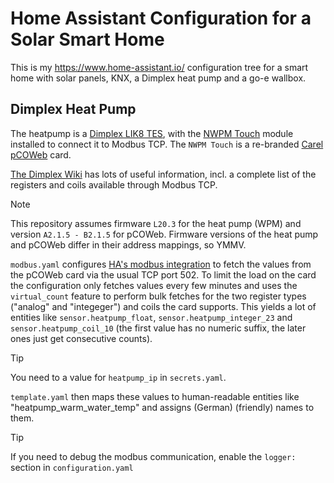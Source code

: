 # Home Assistant Configuration for a Solar Smart Home

This is my https://www.home-assistant.io/ configuration tree
for a smart home with solar panels, KNX, a Dimplex heat pump
and a go-e wallbox.

## Dimplex Heat Pump

The heatpump is a [Dimplex LIK8 TES](https://dimplex.de/dimplex/waermepumpen/li-lik/lik8tes),
with the [NWPM Touch](https://dimplex.atlassian.net/wiki/spaces/DW/pages/3021504513/Modbus+TCP+Anbindung) 
module installed to connect it to Modbus TCP. The `NWPM Touch` is a re-branded
[Carel pCOWeb](https://www.carel.com/product/pcoweb-card) card.

[The Dimplex Wiki](https://dimplex.atlassian.net/wiki/spaces/DW/pages/3021504513/Modbus+TCP+Anbindung)
has lots of useful information, incl. a complete list of the registers and coils available
through Modbus TCP.

> [!NOTE]  
> This repository assumes firmware `L20.3` for the heat pump (WPM) and version `A2.1.5 - B2.1.5` for pCOWeb.
> Firmware versions of the heat pump and pCOWeb differ in their address mappings, so YMMV.

`modbus.yaml` configures [HA's modbus integration](https://www.home-assistant.io/integrations/modbus/)
to fetch the values from the pCOWeb card via the usual TCP port 502. To limit the load on the card
the configuration only fetches values every few minutes and uses the `virtual_count` feature to
perform bulk fetches for the two register types ("analog" and "integeger") and coils the card supports.
This yields a lot of entities like `sensor.heatpump_float`, `sensor.heatpump_integer_23` and `sensor.heatpump_coil_10` (the first value has no numeric suffix, the later ones just get consecutive counts).

> [!TIP]
> You need to a value for `heatpump_ip` in `secrets.yaml`.

`template.yaml` then maps these values to human-readable entities like "heatpump_warm_water_temp" and
assigns (German) (friendly) names to them.

> [!TIP]
> If you need to debug the modbus communication, enable the `logger:` section in `configuration.yaml`